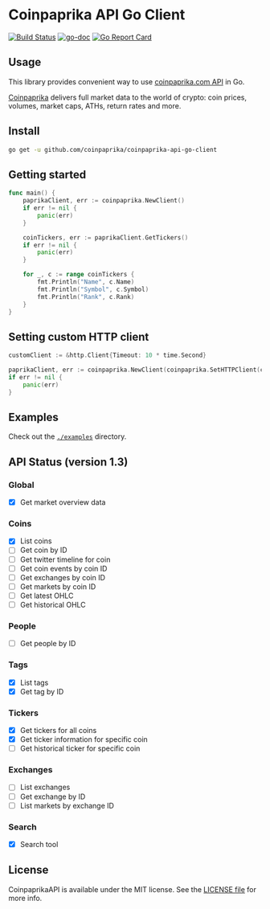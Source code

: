# Coinpaprika API Go Client

[![Build Status](https://travis-ci.org/coinpaprika/coinpaprika-api-go-client.svg?branch=master)](https://travis-ci.org/coinpaprika/coinpaprika-api-go-client)
[![go-doc](https://godoc.org/github.com/coinpaprika/coinpaprika-api-go-client?status.svg)](https://godoc.org/github.com/coinpaprika/coinpaprika-api-go-client)
[![Go Report Card](https://goreportcard.com/badge/github.com/coinpaprika/coinpaprika-api-go-client)](https://goreportcard.com/report/github.com/coinpaprika/coinpaprika-api-go-client)


## Usage

This library provides convenient way to use [coinpaprika.com API](https://api.coinpaprika.com/) in Go.

[Coinpaprika](https://coinpaprika.com) delivers full market data to the world of crypto: coin prices, volumes, market caps, ATHs, return rates and more.

## Install

```bash
go get -u github.com/coinpaprika/coinpaprika-api-go-client
```

## Getting started

```go
func main() {
	paprikaClient, err := coinpaprika.NewClient()
	if err != nil {
		panic(err)
	}

	coinTickers, err := paprikaClient.GetTickers()
	if err != nil {
		panic(err)
	}

	for _, c := range coinTickers {
		fmt.Println("Name", c.Name)
		fmt.Println("Symbol", c.Symbol)
		fmt.Println("Rank", c.Rank)
	}
}

```

## Setting custom HTTP client

```go
customClient := &http.Client{Timeout: 10 * time.Second}

paprikaClient, err := coinpaprika.NewClient(coinpaprika.SetHTTPClient(customClient))
if err != nil {
    panic(err)
}
```


## Examples

Check out the [`./examples`](./examples) directory.


## API Status (version 1.3)

### Global
- [x] Get market overview data

### Coins
- [x] List coins
- [ ] Get coin by ID
- [ ] Get twitter timeline for coin
- [ ] Get coin events by coin ID
- [ ] Get exchanges by coin ID
- [ ] Get markets by coin ID
- [ ] Get latest OHLC
- [ ] Get historical OHLC

### People
- [ ] Get people by ID

### Tags
- [x] List tags
- [x] Get tag by ID

### Tickers 
- [x] Get tickers for all coins
- [x] Get ticker information for specific coin
- [ ] Get historical ticker for specific coin

### Exchanges
- [ ] List exchanges
- [ ] Get exchange by ID
- [ ] List markets by exchange ID

### Search
- [x] Search tool


## License

CoinpaprikaAPI is available under the MIT license. See the [LICENSE file](./LICENSE.md) for more info.
